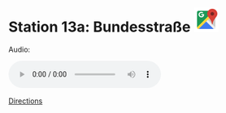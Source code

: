 
# Station 13a: Bundesstraße <a href="https://www.google.com/maps/dir/?api=1&travelmode=walking&destination=47.8031505,13.0187037"><img src="assets/google-maps.svg" width="48" height="48"></a>

Audio: 

<audio controls>
  <source src="https://github.com/kipppunkte/kipppunkte/raw/gh-pages/assets/13a_Bundesstraße.mp3" type="audio/mpeg">
  Your browser does not support the audio tag.
</audio>


[Directions](https://www.google.com/maps/dir/?api=1&travelmode=walking&destination=47.8031505,13.0187037)